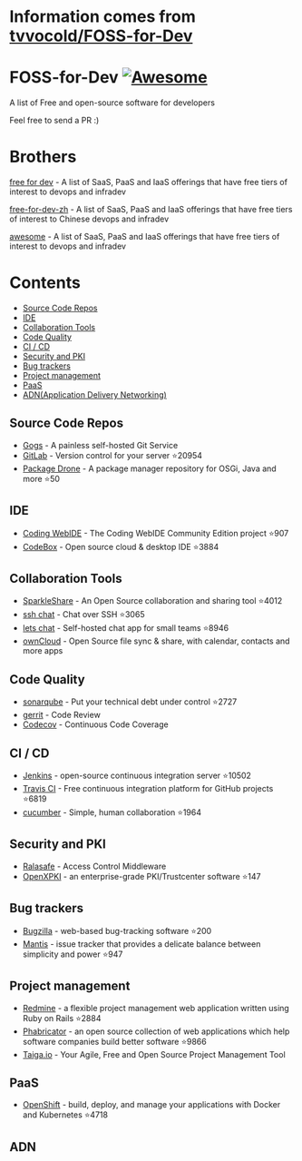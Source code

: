 # Information comes from [tvvocold/FOSS-for-Dev](https://github.com/tvvocold/FOSS-for-Dev)
# FOSS-for-Dev  [![Awesome](https://cdn.rawgit.com/sindresorhus/awesome/d7305f38d29fed78fa85652e3a63e154dd8e8829/media/badge.svg)](https://github.com/sindresorhus/awesome)
A list of Free and open-source software for developers

 
Feel free to send a PR :)
# Brothers
[free for dev](https://github.com/ripienaar/free-for-dev) - A list of SaaS, PaaS and IaaS offerings that have free tiers of interest to devops and infradev

[free-for-dev-zh](https://github.com/qinghuaiorg/free-for-dev-zh) - A list of SaaS, PaaS and IaaS offerings that have free tiers of interest to Chinese devops and infradev

[awesome](https://github.com/sindresorhus/awesome) - A list of SaaS, PaaS and IaaS offerings that have free tiers of interest to devops and infradev


# Contents
   * [Source Code Repos](#source-code-repos)
   * [IDE](#ide)
   * [Collaboration Tools](#collaboration-tools)
   * [Code Quality](#code-quality)
   * [CI / CD](#ci--cd)
   * [Security and PKI](#security-and-pki)
   * [Bug trackers](#bug-trackers)
   * [Project management](#project-management)
   * [PaaS](#paas)
   * [ADN(Application Delivery Networking)](#adn)


## Source Code Repos 

 * [Gogs](https://github.com/gogits/gogs)  - A painless self-hosted Git Service 
 * [GitLab](https://github.com/gitlabhq/gitlabhq) - Version control for your server :star:20954
 * [Package Drone](https://github.com/eclipse/packagedrone) - A package manager repository for OSGi, Java and more :star:50


## IDE 

 * [Coding WebIDE](https://github.com/Coding/WebIDE) - The Coding WebIDE Community Edition project :star:907
 * [CodeBox](https://github.com/CodeboxIDE/codebox) - Open source cloud & desktop IDE :star:3884


## Collaboration Tools

 * [SparkleShare](https://github.com/hbons/SparkleShare) - An Open Source collaboration and sharing tool :star:4012
 * [ssh chat](https://github.com/shazow/ssh-chat) - Chat over SSH  :star:3065
 * [lets chat](https://github.com/sdelements/lets-chat) - Self-hosted chat app for small teams :star:8946
 * [ownCloud](https://owncloud.org) - Open Source file sync & share, with calendar, contacts and more apps

## Code Quality

 * [sonarqube](https://github.com/SonarSource/sonarqube) - Put your technical debt under control :star:2727
 * [gerrit](https://gerrit.googlesource.com/) - Code Review
 * [Codecov](https://codecov.io/) - Continuous Code Coverage


## CI / CD

 * [Jenkins](https://github.com/jenkinsci/jenkins) - open-source continuous integration server :star:10502
 * [Travis CI](https://github.com/travis-ci/travis-ci) - Free continuous integration platform for GitHub projects :star:6819
 * [cucumber](https://github.com/cucumber/cucumber) - Simple, human collaboration  :star:1964


## Security and PKI

 * [Ralasafe](http://sourceforge.net/projects/ralasafe/) - Access Control Middleware
 * [OpenXPKI](https://github.com/openxpki/openxpki) - an enterprise-grade PKI/Trustcenter software :star:147


## Bug trackers

* [Bugzilla](https://github.com/bugzilla/bugzilla) - web-based bug-tracking software :star:200
* [Mantis](https://github.com/mantisbt/mantisbt) - issue tracker that provides a delicate balance between simplicity and power :star:947


## Project management
* [Redmine](https://github.com/redmine/redmine) - a flexible project management web application written using Ruby on Rails :star:2884
* [Phabricator](https://github.com/phacility/phabricator) - an open source collection of web applications which help software companies build better software :star:9866
* [Taiga.io](https://github.com/taigaio) - Your Agile, Free and Open Source Project Management Tool

## PaaS

 * [OpenShift](https://github.com/openshift/origin) - build, deploy, and manage your applications with Docker and Kubernetes :star:4718

## ADN 
  
 

